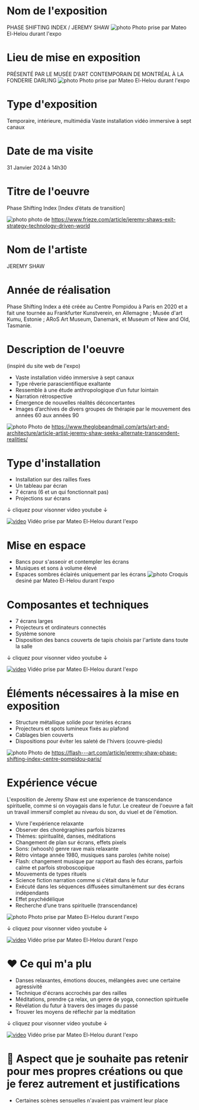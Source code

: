 # Nom de l'exposition
PHASE SHIFTING INDEX / JEREMY SHAW
![photo](Medias/1_Nom.jpg)
Photo prise par Mateo El-Helou durant l'expo


# Lieu de mise en exposition
PRÉSENTÉ PAR LE MUSÉE D'ART CONTEMPORAIN DE MONTRÉAL À LA FONDERIE DARLING
![photo](Medias/2_entree.jpg)
Photo prise par Mateo El-Helou durant l'expo


# Type d'exposition
Temporaire, intérieure, multimédia
Vaste installation vidéo immersive à sept canaux


# Date de ma visite
31 Janvier 2024 à 14h30


# Titre de l'oeuvre
Phase Shifting Index [Index d’états de transition]

![photo](Medias/6_ensemble.jpeg)
photo de https://www.frieze.com/article/jeremy-shaws-exit-strategy-technology-driven-world


# Nom de l'artiste
JEREMY SHAW


# Année de réalisation
Phase Shifting Index a été créée au Centre Pompidou à Paris en 2020 et a fait une tournée au Frankfurter Kunstverein, en Allemagne ; Musée d'art Kumu, Estonie ; ARoS Art Museum, Danemark, et Museum of New and Old, Tasmanie.


# Description de l'oeuvre
(inspiré du site web de l'expo)
- Vaste installation vidéo immersive à sept canaux
- Type rêverie parascientifique exaltante
- Ressemble à une étude anthropologique d’un futur lointain
- Narration rétrospective
- Émergence de nouvelles réalités déconcertantes
- Images d’archives de divers groupes de thérapie par le mouvement des années 60 aux années 90 

![photo](Medias/7_vues.jpg)
Photo de https://www.theglobeandmail.com/arts/art-and-architecture/article-artist-jeremy-shaw-seeks-alternate-transcendent-realities/

# Type d'installation
- Installation sur des railles fixes
- Un tableau par écran
- 7 écrans (6 et un qui fonctionnait pas)
- Projections sur écrans

↓ cliquez pour visonner video youtube ↓

[![video](https://img.youtube.com/vi/Ic0WBa8TNrA/0.jpg)](https://www.youtube.com/watch?v=Ic0WBa8TNrA)
Vidéo prise par Mateo El-Helou durant l'expo


# Mise en espace
- Bancs pour s'asseoir et contempler les écrans
- Musiques et sons à volume élevé
- Espaces sombres éclairés uniquement par les écrans
![photo](Medias/3_Croquis.png)
Croquis desiné par Mateo El-Helou durant l'expo



# Composantes et techniques
- 7 écrans larges
- Projecteurs et ordinateurs connectés
- Système sonore
- Disposition des bancs couverts de tapis choisis par l'artiste dans toute la salle
  
↓ cliquez pour visonner video youtube ↓

[![video](https://img.youtube.com/vi/Sk9EG3TkOAA/0.jpg)](https://www.youtube.com/watch?v=Sk9EG3TkOAA)
Vidéo prise par Mateo El-Helou durant l'expo



# Éléments nécessaires à la mise en exposition
- Structure métallique solide pour tenirles écrans
- Projecteurs et spots lumineux fixés au plafond
- Cablages bien couverts
- Dispositions pour éviter les saleté de l'hivers (couvre-pieds)
  
![photo](Medias/9_elements.jpeg)
Photo de https://flash---art.com/article/jeremy-shaw-phase-shifting-index-centre-pompidou-paris/


# Expérience vécue
L'exposition de Jeremy Shaw est une experience de transcendance spirituelle, comme si on voyagais dans le futur. Le createur de l'oeuvre a fait un travail immersif complet au niveau du son, du viuel et de l'émotion. 

- Vivre l'expérience relaxante 
- Observer des chorégraphies parfois bizarres
- Thèmes: spiritualité, danses, méditations
- Changement de plan sur écrans, effets pixels
- Sons: (whoosh) genre rave mais relaxante
- Rétro vintage année 1980, musiques sans paroles (white noise)
- Flash: changement musique par rapport au flash des écrans, parfois calme et parfois stroboscopique
- Mouvements de types rituels
- Science fiction narration comme si c’était dans le futur
- Exécuté dans les séquences diffusées simultanément sur des écrans indépendants
- Effet psychédélique
- Recherche d’une trans spirituelle (transcendance)

![photo](Medias/4_danse.jpg)
Photo prise par Mateo El-Helou durant l'expo

↓ cliquez pour visonner video youtube ↓

[![video](https://img.youtube.com/vi/-gl8qSCdCBg/0.jpg)](https://www.youtube.com/watch?v=-gl8qSCdCBg)
Vidéo prise par Mateo El-Helou durant l'expo


# ❤️ Ce qui m'a plu
- Danses relaxantes, émotions douces, mélangées avec une certaine agressivité
- Technique d'écrans accrochés par des railles
- Méditations, prendre ça relax, un genre de yoga, connection spirituelle
- Révélation du futur à travers des images du passé
- Trouver les moyens de réflechir par la méditation

↓ cliquez pour visonner video youtube ↓

[![video](https://img.youtube.com/vi/gC9Gl4DL58Y/0.jpg)](https://www.youtube.com/watch?v=gC9Gl4DL58Y)
Vidéo prise par Mateo El-Helou durant l'expo


# 🤔 Aspect que je souhaite pas retenir pour mes propres créations ou que je ferez autrement et justifications
- Certaines scènes sensuelles n'avaient pas vraiment leur place




